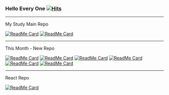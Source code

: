 ### Hello Every One [![Hits](https://hits.seeyoufarm.com/api/count/incr/badge.svg?url=https%3A%2F%2Fgithub.com%2FSeonHyungJo&count_bg=%2379C83D&title_bg=%23555555&icon=deno.svg&icon_color=%23FFFFFF&title=Hello&edge_flat=false)](https://hits.seeyoufarm.com)

---

My Study Main Repo

[![ReadMe Card](https://github-readme-stats.vercel.app/api/pin/?username=im-d-team&repo=Dev-Docs&theme=dracula)](https://github.com/im-d-team/Dev-Docs)
[![ReadMe Card](https://github-readme-stats.vercel.app/api/pin/?username=im-d-team&repo=Dev-Contents-House&theme=dracula)](https://github.com/im-d-team/Dev-Contents-House)

---

This Month - New Repo

[![ReadMe Card](https://github-readme-stats.vercel.app/api/pin/?username=SeonHyungJo&repo=preact-vite__discussions&theme=dracula)](https://github.com/SeonHyungJo/preact-vite__discussions)
[![ReadMe Card](https://github-readme-stats.vercel.app/api/pin/?username=SeonHyungJo&repo=preact-swr&theme=dracula)](https://github.com/SeonHyungJo/preact-swr)
[![ReadMe Card](https://github-readme-stats.vercel.app/api/pin/?username=SeonHyungJo&repo=Where-is-my-home&theme=dracula)](https://github.com/SeonHyungJo/Where-is-my-home)
[![ReadMe Card](https://github-readme-stats.vercel.app/api/pin/?username=SeonHyungJo&repo=FrontEnd-Note&theme=dracula)](https://github.com/SeonHyungJo/FrontEnd-Note)
[![ReadMe Card](https://github-readme-stats.vercel.app/api/pin/?username=SeonHyungJo&repo=Javascript-Book&theme=dracula)](https://github.com/SeonHyungJo/Javascript-Book)
[![ReadMe Card](https://github-readme-stats.vercel.app/api/pin/?username=SeonHyungJo&repo=Canvas-STEP&theme=dracula)](https://github.com/SeonHyungJo/Canvas-STEP)

---

React Repo

[![ReadMe Card](https://github-readme-stats.vercel.app/api/pin/?username=SeonHyungJo&repo=reactjs-interview-questions-korean&theme=dracula)](https://github.com/SeonHyungJo/reactjs-interview-questions-korean)
